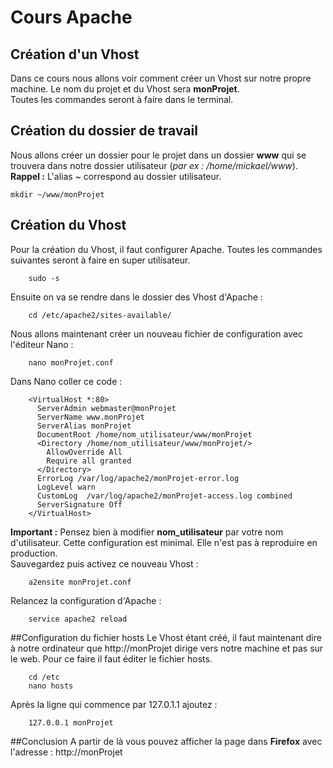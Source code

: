 # Cours Apache
## Création d'un Vhost
Dans ce cours nous allons voir comment créer un Vhost sur notre propre machine. Le nom du projet et du Vhost sera **monProjet**.  
Toutes les commandes seront à faire dans le terminal.


## Création du dossier de travail
Nous allons créer un dossier pour le projet dans un dossier **www** qui se trouvera dans notre dossier utilisateur (*par ex : /home/mickael/www*).
**Rappel :** L'alias ~ correspond au dossier utilisateur.


    mkdir ~/www/monProjet


## Création du Vhost
Pour la création du Vhost, il faut configurer Apache. Toutes les commandes suivantes seront à faire en super utilisateur.


        sudo -s
Ensuite on va se rendre dans le dossier des Vhost d'Apache :


        cd /etc/apache2/sites-available/
Nous allons maintenant créer un nouveau fichier de configuration avec l'éditeur Nano :


        nano monProjet.conf
Dans Nano coller ce code :


        <VirtualHost *:80>
          ServerAdmin webmaster@monProjet
          ServerName www.monProjet
          ServerAlias monProjet
          DocumentRoot /home/nom_utilisateur/www/monProjet
          <Directory /home/nom_utilisateur/www/monProjet/>
            AllowOverride All
            Require all granted
          </Directory>
          ErrorLog /var/log/apache2/monProjet-error.log
          LogLevel warn
          CustomLog  /var/log/apache2/monProjet-access.log combined
          ServerSignature Off
        </VirtualHost>

**Important :** Pensez bien à modifier **nom_utilisateur** par votre nom d'utilisateur. Cette configuration est minimal. Elle n'est pas à reproduire en production.  
Sauvegardez puis activez ce nouveau Vhost :


        a2ensite monProjet.conf
Relancez la configuration d'Apache :


        service apache2 reload


##Configuration du fichier hosts
Le Vhost étant créé, il faut maintenant dire à notre ordinateur que http://monProjet dirige vers notre machine et pas sur le web. Pour ce faire il faut éditer le fichier hosts.


        cd /etc
        nano hosts


Après la ligne qui commence par 127.0.1.1 ajoutez :


        127.0.0.1 monProjet


##Conclusion
A partir de là vous pouvez afficher la page dans **Firefox** avec l'adresse : http://monProjet

